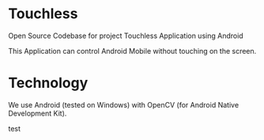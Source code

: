 Touchless
=========

Open Source Codebase for project Touchless Application using Android

This Application can control Android Mobile without touching on the screen.

Technology
=========

We use Android (tested on Windows) with OpenCV (for Android Native Development Kit).


test